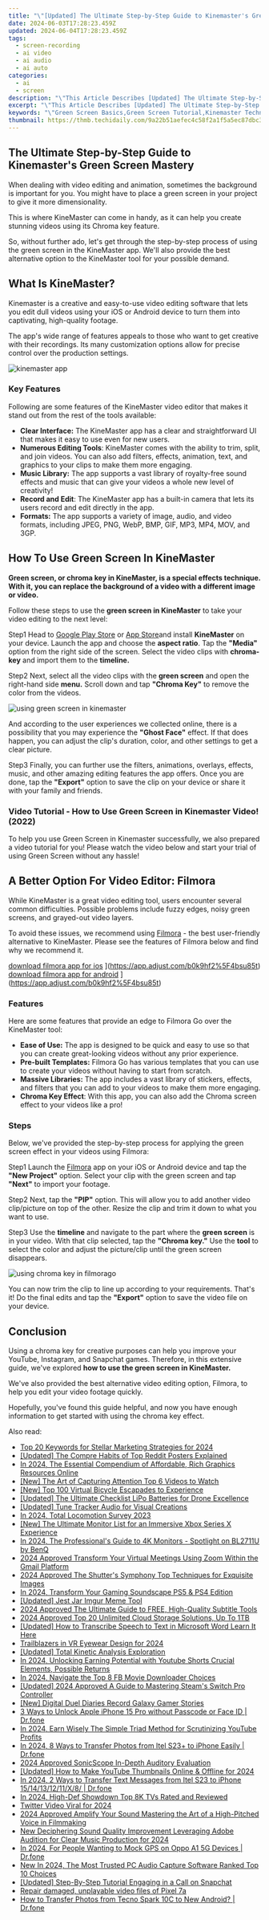 ```yaml
---
title: "\"[Updated] The Ultimate Step-by-Step Guide to Kinemaster's Green Screen Mastery\""
date: 2024-06-03T17:28:23.459Z
updated: 2024-06-04T17:28:23.459Z
tags: 
  - screen-recording
  - ai video
  - ai audio
  - ai auto
categories: 
  - ai
  - screen
description: "\"This Article Describes [Updated] The Ultimate Step-by-Step Guide to Kinemaster's Green Screen Mastery\""
excerpt: "\"This Article Describes [Updated] The Ultimate Step-by-Step Guide to Kinemaster's Green Screen Mastery\""
keywords: "\"Green Screen Basics,Green Screen Tutorial,Kinemaster Techniques,Ultimate Green Screen Guide,Step-by-Step Green Screen,Mastering Green Screen,Kinemaster Film Magic\""
thumbnail: https://thmb.techidaily.com/9a22b51aefec4c58f2a1f5a5ec87dbc393141382248bd9298fb623a960664270.jpeg
---
```


## The Ultimate Step-by-Step Guide to Kinemaster's Green Screen Mastery

When dealing with video editing and animation, sometimes the background is important for you. You might have to place a green screen in your project to give it more dimensionality.

This is where KineMaster can come in handy, as it can help you create stunning videos using its Chroma key feature.

So, without further ado, let's get through the step-by-step process of using the green screen in the KineMaster app. We'll also provide the best alternative option to the KineMaster tool for your possible demand.

## What Is KineMaster?

Kinemaster is a creative and easy-to-use video editing software that lets you edit dull videos using your iOS or Android device to turn them into captivating, high-quality footage.

The app's wide range of features appeals to those who want to get creative with their recordings. Its many customization options allow for precise control over the production settings.

![kinemaster app](https://images.wondershare.com/filmora/article-images/2023/01/kinemaster-app.png)

### Key Features

Following are some features of the KineMaster video editor that makes it stand out from the rest of the tools available:

* **Clear Interface:** The KineMaster app has a clear and straightforward UI that makes it easy to use even for new users.
* **Numerous Editing Tools**: KineMaster comes with the ability to trim, split, and join videos. You can also add filters, effects, animation, text, and graphics to your clips to make them more engaging.
* **Music Library:** The app supports a vast library of royalty-free sound effects and music that can give your videos a whole new level of creativity!
* **Record and Edit**: The KineMaster app has a built-in camera that lets its users record and edit directly in the app.
* **Formats:** The app supports a variety of image, audio, and video formats, including JPEG, PNG, WebP, BMP, GIF, MP3, MP4, MOV, and 3GP.

## How To Use Green Screen In KineMaster

**Green screen, or chroma key in KineMaster, is a special effects technique. With it, you can replace the background of a video with a different image or video.**

Follow these steps to use the **green screen in KineMaster** to take your video editing to the next level:

Step1 Head to [Google Play Store](https://play.google.com/store/apps/details?id=com.nexstreaming.app.kinemasterfree&hl=en&gl=US) or [App Store](https://apps.apple.com/us/app/kinemaster-video-editor/id1609369954)and install **KineMaster** on your device. Launch the app and choose the **aspect ratio**. Tap the **"Media"** option from the right side of the screen. Select the video clips with **chroma-key** and import them to the **timeline.**

Step2 Next, select all the video clips with the **green screen** and open the right-hand side **menu.** Scroll down and tap **"Chroma Key"** to remove the color from the videos.

![using green screen in kinemaster](https://images.wondershare.com/filmora/article-images/2023/01/using-green-screen-in-kinemaster.png)

And according to the user experiences we collected online, there is a possibility that you may experience the **"Ghost Face"** effect. If that does happen, you can adjust the clip's duration, color, and other settings to get a clear picture.

Step3 Finally, you can further use the filters, animations, overlays, effects, music, and other amazing editing features the app offers. Once you are done, tap the **"Export"** option to save the clip on your device or share it with your family and friends.

### Video Tutorial - How to Use Green Screen in Kinemaster Video! (2022)

To help you use Green Screen in Kinemaster successfully, we also prepared a video tutorial for you! Please watch the video below and start your trial of using Green Screen without any hassle!

## A Better Option For Video Editor: Filmora

While KineMaster is a great video editing tool, users encounter several common difficulties. Possible problems include fuzzy edges, noisy green screens, and grayed-out video layers.

To avoid these issues, we recommend using [Filmora](https://tools.techidaily.com/wondershare/filmora/download/) \- the best user-friendly alternative to KineMaster. Please see the features of Filmora below and find why we recommend it.

[download filmora app for ios](https://images.wondershare.com/filmorago/article-common/app_store.svg) ](https://app.adjust.com/b0k9hf2%5F4bsu85t) [download filmora app for android](https://images.wondershare.com/filmorago/article-common/google_play.svg) ](https://app.adjust.com/b0k9hf2%5F4bsu85t)

### Features

Here are some features that provide an edge to Filmora Go over the KineMaster tool:

* **Ease of Use:** The app is designed to be quick and easy to use so that you can create great-looking videos without any prior experience.
* **Pre-built Templates:** Filmora Go has various templates that you can use to create your videos without having to start from scratch.
* **Massive Libraries:** The app includes a vast library of stickers, effects, and filters that you can add to your videos to make them more engaging.
* **Chroma Key Effect**: With this app, you can also add the Chroma screen effect to your videos like a pro!

### Steps

Below, we've provided the step-by-step process for applying the green screen effect in your videos using Filmora:

Step1 Launch the [Filmora](https://apps.apple.com/us/app/filmorago-video-editor-maker/id1019382747) app on your iOS or Android device and tap the **"New Project"** option. Select your clip with the green screen and tap **"Next"** to import your footage.

Step2 Next, tap the **"PIP"** option. This will allow you to add another video clip/picture on top of the other. Resize the clip and trim it down to what you want to use.

Step3 Use the **timeline** and navigate to the part where the **green screen** is in your video. With that clip selected, tap the **"Chroma key."** Use the **tool** to select the color and adjust the picture/clip until the green screen disappears.

![using chroma key in filmorago](https://images.wondershare.com/filmora/article-images/2023/01/using-chroma-key-in-filmorago.png)

You can now trim the clip to line up according to your requirements. That's it! Do the final edits and tap the **"Export"** option to save the video file on your device.

## Conclusion

Using a chroma key for creative purposes can help you improve your YouTube, Instagram, and Snapchat games. Therefore, in this extensive guide, we've explored **how to use the green screen in KineMaster.**

We've also provided the best alternative video editing option, Filmora, to help you edit your video footage quickly.

Hopefully, you've found this guide helpful, and now you have enough information to get started with using the chroma key effect.


<ins class="adsbygoogle"
     style="display:block"
     data-ad-format="autorelaxed"
     data-ad-client="ca-pub-7571918770474297"
     data-ad-slot="1223367746"></ins>

<ins class="adsbygoogle"
     style="display:block"
     data-ad-format="autorelaxed"
     data-ad-client="ca-pub-7571918770474297"
     data-ad-slot="1223367746"></ins>



<ins class="adsbygoogle"
     style="display:block"
     data-ad-client="ca-pub-7571918770474297"
     data-ad-slot="8358498916"
     data-ad-format="auto"
     data-full-width-responsive="true"></ins>


<span class="atpl-alsoreadstyle">Also read:</span>
<div><ul>
<li><a href="https://some-approaches.techidaily.com/top-20-keywords-for-stellar-marketing-strategies-for-2024/"><u>Top 20 Keywords for Stellar Marketing Strategies for 2024</u></a></li>
<li><a href="https://some-approaches.techidaily.com/updated-the-compre-habits-of-top-reddit-posters-explained/"><u>[Updated] The Compre Habits of Top Reddit Posters Explained</u></a></li>
<li><a href="https://some-approaches.techidaily.com/in-2024-the-essential-compendium-of-affordable-rich-graphics-resources-online/"><u>In 2024, The Essential Compendium of Affordable, Rich Graphics Resources Online</u></a></li>
<li><a href="https://some-approaches.techidaily.com/new-the-art-of-capturing-attention-top-6-videos-to-watch/"><u>[New] The Art of Capturing Attention  Top 6 Videos to Watch</u></a></li>
<li><a href="https://some-approaches.techidaily.com/new-top-100-virtual-bicycle-escapades-to-experience/"><u>[New] Top 100 Virtual Bicycle Escapades to Experience</u></a></li>
<li><a href="https://some-approaches.techidaily.com/updated-the-ultimate-checklist-lipo-batteries-for-drone-excellence/"><u>[Updated] The Ultimate Checklist  LiPo Batteries for Drone Excellence</u></a></li>
<li><a href="https://some-approaches.techidaily.com/updated-tune-tracker-audio-for-visual-creations/"><u>[Updated] Tune Tracker  Audio for Visual Creations</u></a></li>
<li><a href="https://some-approaches.techidaily.com/in-2024-total-locomotion-survey-2023/"><u>In 2024, Total Locomotion Survey 2023</u></a></li>
<li><a href="https://some-approaches.techidaily.com/new-the-ultimate-monitor-list-for-an-immersive-xbox-series-x-experience/"><u>[New] The Ultimate Monitor List for an Immersive Xbox Series X Experience</u></a></li>
<li><a href="https://some-approaches.techidaily.com/in-2024-the-professionals-guide-to-4k-monitors-spotlight-on-bl2711u-by-benq/"><u>In 2024, The Professional's Guide to 4K Monitors - Spotlight on BL2711U by BenQ</u></a></li>
<li><a href="https://some-approaches.techidaily.com/2024-approved-transform-your-virtual-meetings-using-zoom-within-the-gmail-platform/"><u>2024 Approved  Transform Your Virtual Meetings  Using Zoom Within the Gmail Platform</u></a></li>
<li><a href="https://some-approaches.techidaily.com/2024-approved-the-shutters-symphony-top-techniques-for-exquisite-images/"><u>2024 Approved  The Shutter's Symphony  Top Techniques for Exquisite Images</u></a></li>
<li><a href="https://some-approaches.techidaily.com/in-2024-transform-your-gaming-soundscape-ps5-and-ps4-edition/"><u>In 2024, Transform Your Gaming Soundscape  PS5 & PS4 Edition</u></a></li>
<li><a href="https://some-approaches.techidaily.com/updated-jest-jar-imgur-meme-tool/"><u>[Updated] Jest Jar  Imgur Meme Tool</u></a></li>
<li><a href="https://some-approaches.techidaily.com/2024-approved-the-ultimate-guide-to-free-high-quality-subtitle-tools/"><u>2024 Approved  The Ultimate Guide to FREE, High-Quality Subtitle Tools</u></a></li>
<li><a href="https://some-approaches.techidaily.com/2024-approved-top-20-unlimited-cloud-storage-solutions-up-to-1tb/"><u>2024 Approved  Top 20 Unlimited Cloud Storage Solutions, Up To 1TB</u></a></li>
<li><a href="https://some-approaches.techidaily.com/updated-how-to-transcribe-speech-to-text-in-microsoft-word-learn-it-here/"><u>[Updated] How to Transcribe Speech to Text in Microsoft Word Learn It Here</u></a></li>
<li><a href="https://some-approaches.techidaily.com/trailblazers-in-vr-eyewear-design-for-2024/"><u>Trailblazers in VR Eyewear Design for 2024</u></a></li>
<li><a href="https://some-approaches.techidaily.com/updated-total-kinetic-analysis-exploration/"><u>[Updated] Total Kinetic Analysis Exploration</u></a></li>
<li><a href="https://youtube-stream.techidaily.com/in-2024-unlocking-earning-potential-with-youtube-shorts-crucial-elements-possible-returns/"><u>In 2024, Unlocking Earning Potential with Youtube Shorts  Crucial Elements, Possible Returns</u></a></li>
<li><a href="https://facebook-video-content.techidaily.com/in-2024-navigate-the-top-8-fb-movie-downloader-choices/"><u>In 2024, Navigate the Top 8 FB Movie Downloader Choices</u></a></li>
<li><a href="https://screen-capture.techidaily.com/updated-2024-approved-a-guide-to-mastering-steams-switch-pro-controller/"><u>[Updated] 2024 Approved  A Guide to Mastering Steam's Switch Pro Controller</u></a></li>
<li><a href="https://remote-screen-capture.techidaily.com/new-digital-duel-diaries-record-galaxy-gamer-stories/"><u>[New] Digital Duel Diaries  Record Galaxy Gamer Stories</u></a></li>
<li><a href="https://iphone-unlock.techidaily.com/3-ways-to-unlock-apple-iphone-15-pro-without-passcode-or-face-id-drfone-by-drfone-ios/"><u>3 Ways to Unlock Apple iPhone 15 Pro without Passcode or Face ID | Dr.fone</u></a></li>
<li><a href="https://youtube-clips.techidaily.com/in-2024-earn-wisely-the-simple-triad-method-for-scrutinizing-youtube-profits/"><u>In 2024, Earn Wisely  The Simple Triad Method for Scrutinizing YouTube Profits</u></a></li>
<li><a href="https://android-transfer.techidaily.com/in-2024-8-ways-to-transfer-photos-from-itel-s23plus-to-iphone-easily-drfone-by-drfone-transfer-from-android-transfer-from-android/"><u>In 2024, 8 Ways to Transfer Photos from Itel S23+ to iPhone Easily | Dr.fone</u></a></li>
<li><a href="https://digital-screen-recording.techidaily.com/2024-approved-sonicscope-in-depth-auditory-evaluation/"><u>2024 Approved  SonicScope  In-Depth Auditory Evaluation</u></a></li>
<li><a href="https://vimeo-videos.techidaily.com/updated-how-to-make-youtube-thumbnails-online-and-offline-for-2024/"><u>[Updated] How to Make YouTube Thumbnails Online & Offline for 2024</u></a></li>
<li><a href="https://android-transfer.techidaily.com/in-2024-2-ways-to-transfer-text-messages-from-itel-s23-to-iphone-1514131211x8-drfone-by-drfone-transfer-from-android-transfer-from-android/"><u>In 2024, 2 Ways to Transfer Text Messages from Itel S23 to iPhone 15/14/13/12/11/X/8/ | Dr.fone</u></a></li>
<li><a href="https://some-techniques.techidaily.com/in-2024-high-def-showdown-top-8k-tvs-rated-and-reviewed/"><u>In 2024, High-Def Showdown  Top 8K TVs Rated and Reviewed</u></a></li>
<li><a href="https://twitter-clips.techidaily.com/twitter-video-viral-for-2024/"><u>Twitter Video Viral for 2024</u></a></li>
<li><a href="https://sound-tweaking.techidaily.com/2024-approved-amplify-your-sound-mastering-the-art-of-a-high-pitched-voice-in-filmmaking/"><u>2024 Approved Amplify Your Sound Mastering the Art of a High-Pitched Voice in Filmmaking</u></a></li>
<li><a href="https://sound-tweaking.techidaily.com/new-deciphering-sound-quality-improvement-leveraging-adobe-audition-for-clear-music-production-for-2024/"><u>New Deciphering Sound Quality Improvement Leveraging Adobe Audition for Clear Music Production for 2024</u></a></li>
<li><a href="https://android-location.techidaily.com/in-2024-for-people-wanting-to-mock-gps-on-oppo-a1-5g-devices-drfone-by-drfone-virtual/"><u>In 2024, For People Wanting to Mock GPS on Oppo A1 5G Devices | Dr.fone</u></a></li>
<li><a href="https://sound-tweaking.techidaily.com/new-in-2024-the-most-trusted-pc-audio-capture-software-ranked-top-10-choices/"><u>New In 2024, The Most Trusted PC Audio Capture Software Ranked Top 10 Choices</u></a></li>
<li><a href="https://snapchat-videos.techidaily.com/updated-step-by-step-tutorial-engaging-in-a-call-on-snapchat/"><u>[Updated] Step-By-Step Tutorial  Engaging in a Call on Snapchat</u></a></li>
<li><a href="https://techidaily.com/repair-damaged-unplayable-video-files-of-pixel-7a-by-stellar-video-repair-mobile-video-repair/"><u>Repair damaged, unplayable video files of Pixel 7a</u></a></li>
<li><a href="https://android-transfer.techidaily.com/how-to-transfer-photos-from-tecno-spark-10c-to-new-android-drfone-by-drfone-transfer-from-android-transfer-from-android/"><u>How to Transfer Photos from Tecno Spark 10C to New Android? | Dr.fone</u></a></li>
</ul></div>
